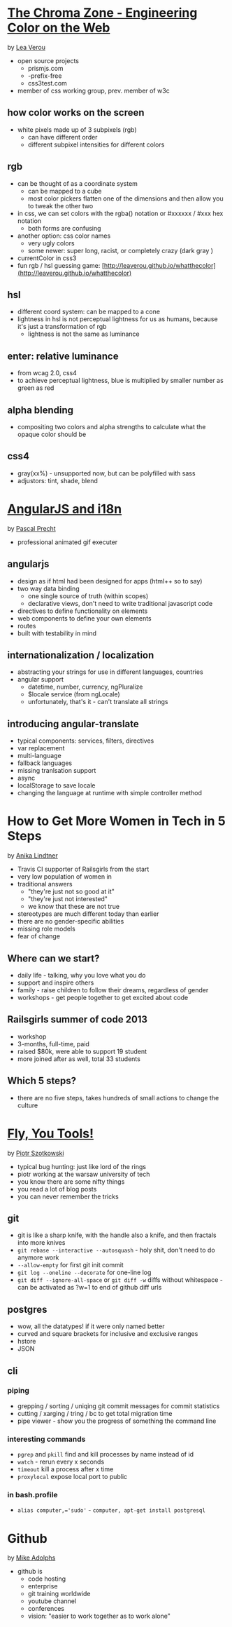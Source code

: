 [The Chroma Zone - Engineering Color on the Web](http://leaverou.github.io/chroma-zone)
==============================================

by [Lea Verou](https://twitter.com/LeaVerou)

* open source projects
  * prismjs.com
  * -prefix-free
  * css3test.com
* member of css working group, prev. member of w3c

how color works on the screen
-----------------------------

* white pixels made up of 3 subpixels (rgb)
  * can have different order
  * different subpixel intensities for different colors

rgb
---

* can be thought of as a coordinate system
  * can be mapped to a cube
  * most color pickers flatten one of the dimensions and then allow you to tweak the other two
* in css, we can set colors with the rgba() notation or #xxxxxx / #xxx hex notation
  * both forms are confusing
* another option: css color names
  * very ugly colors
  * some newer: super long, racist, or completely crazy (dark gray )
* currentColor in css3
* fun rgb / hsl guessing game: [http://leaverou.github.io/whatthecolor](http://leaverou.github.io/whatthecolor)

hsl
---

* different coord system: can be mapped to a cone
* lightness in hsl is not perceptual lightness for us as humans, because it's just a transformation of rgb
  * lightness is not the same as luminance

enter: relative luminance
-------------------------

* from wcag 2.0, css4
* to achieve perceptual lightness, blue is multiplied by smaller number as green as red

alpha blending
--------------

* compositing two colors and alpha strengths to calculate what the opaque color should be

css4
----

* gray(xx%) - unsupported now, but can be polyfilled with sass
* adjustors: tint, shade, blend


[AngularJS and i18n](http://pascalprecht.github.io/slides/angularjs-and-i18n/#/)
===================

by [Pascal Precht](https://twitter.com/PascalPrecht)

* professional animated gif executer

angularjs
---------

* design as if html had been designed for apps (html++ so to say)
* two way data binding
  * one single source of truth (within scopes)
  * declarative views, don't need to write traditional javascript code
* directives to define functionality on elements
* web components to define your own elements
* routes
* built with testability in mind

internationalization / localization
-----------------------------------

* abstracting your strings for use in different languages, countries
* angular support
  * datetime, number, currency, ngPluralize
  * $locale service (from ngLocale)
  * unfortunately, that's it - can't translate all strings

introducing angular-translate
-----------------------------

* typical components: services, filters, directives
* var replacement
* multi-language
* fallback languages
* missing tranlsation support
* async
* localStorage to save locale
* changing the language at runtime with simple controller method

How to Get More Women in Tech in 5 Steps
========================================

by [Anika Lindtner](https://twitter.com/langziehohr)

* Travis CI supporter of Railsgirls from the start
* very low population of women in
* traditional answers
  * "they're just not so good at it"
  * "they're just not interested"
  * we know that these are not true
* stereotypes are much different today than earlier
* there are no gender-specific abilities
* missing role models
* fear of change

Where can we start?
-------------------

* daily life - talking, why you love what you do
* support and inspire others
* family - raise children to follow their dreams, regardless of gender
* workshops - get people together to get excited about code

Railsgirls summer of code 2013
------------------------------

* workshop
* 3-months, full-time, paid
* raised $80k, were able to support 19 student
* more joined after as well, total 33 students

Which 5 steps?
--------------

* there are no five steps, takes hundreds of small actions to change the culture

[Fly, You Tools!](http://talks.chastell.net)
============================================

by [Piotr Szotkowski](https://twitter.com/chastell)

* typical bug hunting: just like lord of the rings
* piotr working at the warsaw university of tech
* you know there are some nifty things
* you read a lot of blog posts
* you can never remember the tricks

git
---

* git is like a sharp knife, with the handle also a knife, and then fractals into more knives
* ```git rebase --interactive --autosquash``` - holy shit, don't need to do anymore work
* ```--allow-empty``` for first git init commit
* ```git log --oneline --decorate``` for one-line log
* ```git diff --ignore-all-space``` or ```git diff -w``` diffs without whitespace - can be activated as ?w=1 to end of github diff urls

postgres
--------

* wow, all the datatypes! if it were only named better
* curved and square brackets for inclusive and exclusive ranges
* hstore
* JSON

cli
---

### piping ###
* grepping / sorting / uniqing git commit messages for commit statistics
* cutting / xarging / tring / bc to get total migration time
* pipe viewer - show you the progress of something the command line

### interesting commands ###
* ```pgrep``` and ```pkill``` find and kill processes by name instead of id
* ```watch``` - rerun every x seconds
* ```timeout``` kill a process after x time
* ```proxylocal``` expose local port to public

### in bash.profile ###
* ```alias computer,='sudo'``` - ```computer, apt-get install postgresql```


Github
======

by [Mike Adolphs](https://twitter.com/fooforge)

* github is
  * code hosting
  * enterprise
  * git training worldwide
  * youtube channel
  * conferences
  * vision: "easier to work together as to work alone"